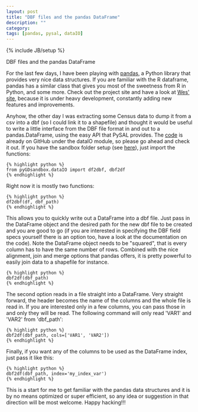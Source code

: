 ```yaml
---
layout: post
title: "DBF files and the pandas DataFrame"
description: ""
category: 
tags: [pandas, pysal, dataIO]
---
```

{% include JB/setup %}

DBF files and the pandas DataFrame

For the last few days, I have been playing with
[pandas](http://pandas.pydata.org), a Python library that
provides very nice data structures. If you are familiar with the R dataframe,
pandas has a similar class that gives you most of the sweetness from R in
Python, and some more. Check out the project site and have a look at [Wes'
site](http://blog.wesmckinney.com/), because it is under heavy development, constantly adding new features and improvements.

Anyhow, the other day I was extracting some Census data to dump it from a csv
into a dbf (so I could link it to a shapefile) and thought it would be useful
to write a little interface from the DBF file format in and out to a
pandas.DataFrame, using the easy API that PySAL provides. The [code](https://github.com/GeoDaSandbox/sandbox/blob/master/pyGDsandbox/dataIO.py) is already
on GitHub under the dataIO module, so please go ahead and check it out. If you
have the sandbox folder setup (see [here](http://geodasandbox.github.com/2012/03/28/how-to-get-up-and-running-with-the-geoda-center-sandbox/)), just import the functions:

    {% highlight python %}
    from pyGDsandbox.dataIO import df2dbf, dbf2df
    {% endhighlight %}

Right now it is mostly two functions:

    {% highlight python %}
    df2dbf(df, dbf_path)
    {% endhighlight %}

This allows you to quickly write out a DataFrame into a dbf file. Just pass in the DataFrame object and the desired path for the new dbf file to be created and you are good to go (if you are interested in specifying the DBF field specs yourself there is an option too, have a look at the documentation on the code). Note the DataFrame object needs to be "squared", that is every column has to have the same number of rows. Combined with the nice alignment, join and merge options that pandas offers, it is pretty powerful to easily join data to a shapefile for instance.

    {% highlight python %}
    dbf2df(dbf_path)
    {% endhighlight %}

The second option reads in a file straight into a DataFrame. Very straight forward, the header becomes the name of the columns and the whole file is read in. If you are interested only in a few columns, you can pass those in and only they will be read. The following command will only read 'VAR1' and 'VAR2' from 'dbf_path':

    {% highlight python %}
    dbf2df(dbf_path, cols=['VAR1', 'VAR2'])
    {% endhighlight %}

Finally, if you want any of the columns to be used as the DataFrame index, just pass it like this:

    {% highlight python %}
    dbf2df(dbf_path, index='my_index_var')
    {% endhighlight %}

This is a start for me to get familiar with the pandas data structures and it is by no means optimized or super efficient, so any idea or suggestion in that direction will be most welcome. Happy hacking!!!


